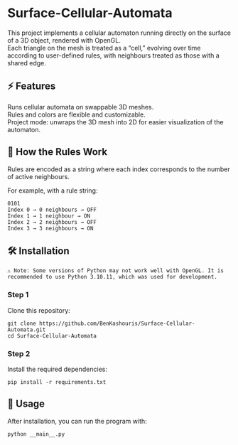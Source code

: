 # Surface-Cellular-Automata
This project implements a cellular automaton running directly on the surface of a 3D object, rendered with OpenGL. <br>
Each triangle on the mesh is treated as a “cell,” evolving over time according to user-defined rules, with neighbours treated as those with a shared edge.


## ⚡ Features
Runs cellular automata on swappable 3D meshes. <br>
Rules and colors are flexible and customizable. <br>
Project mode: unwraps the 3D mesh into 2D for easier visualization of the automaton.

## 📖 How the Rules Work
Rules are encoded as a string where each index corresponds to the number of active neighbours.

For example, with a rule string: 

    0101 
    Index 0 → 0 neighbours → OFF
    Index 1 → 1 neighbour → ON 
    Index 2 → 2 neighbours → OFF 
    Index 3 → 3 neighbours → ON 

## 🛠 Installation

    ⚠️ Note: Some versions of Python may not work well with OpenGL. It is recommended to use Python 3.10.11, which was used for development. 

### Step 1
Clone this repository:

    git clone https://github.com/BenKashouris/Surface-Cellular-Automata.git
    cd Surface-Cellular-Automata

### Step 2
Install the required dependencies:

    pip install -r requirements.txt

## 🚀 Usage
After installation, you can run the program with:

    python __main__.py